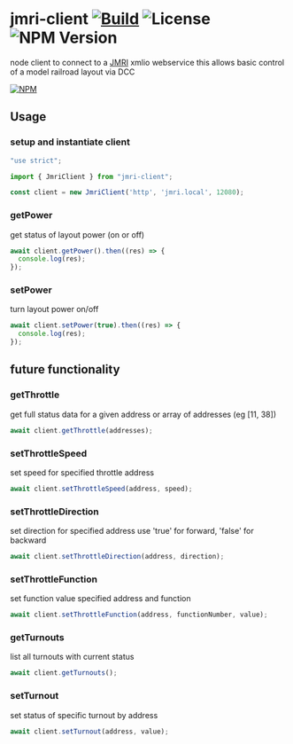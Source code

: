 jmri-client
[![Build](https://github.com/yamanote1138/jmri-client/actions/workflows/build-and-test.yml/badge.svg?branch=main)](https://github.com/yamanote1138/jmri-client/actions/workflows/build-and-test.yml)
![License](https://img.shields.io/npm/l/jmri-client)
![NPM Version](https://img.shields.io/npm/v/jmri-client)
=========

node client to connect to a [JMRI](http://jmri.sourceforge.net/) xmlio webservice
this allows basic control of a model railroad layout via DCC

[![NPM](https://nodei.co/npm/jmri-client.png?compact=true)](https://nodei.co/npm/jmri-client/)

## Usage

### setup and instantiate client
```javascript
"use strict";

import { JmriClient } from "jmri-client";

const client = new JmriClient('http', 'jmri.local', 12080);
```

### getPower
get status of layout power (on or off)
```javascript
await client.getPower().then((res) => {
  console.log(res);
});
```

### setPower
turn layout power on/off
```javascript
await client.setPower(true).then((res) => {
  console.log(res);
});
```

## future functionality

### getThrottle
get full status data for a given address or array of addresses (eg [11, 38])
```javascript
await client.getThrottle(addresses);
```

### setThrottleSpeed
set speed for specified throttle address
```javascript
await client.setThrottleSpeed(address, speed);
```

### setThrottleDirection
set direction for specified address
use 'true' for forward, 'false' for backward
```javascript
await client.setThrottleDirection(address, direction);
```

### setThrottleFunction
set function value specified address and function
```javascript
await client.setThrottleFunction(address, functionNumber, value);
```

### getTurnouts
list all turnouts with current status
```javascript
await client.getTurnouts();
```

### setTurnout
set status of specific turnout by address
```javascript
await client.setTurnout(address, value);
```
